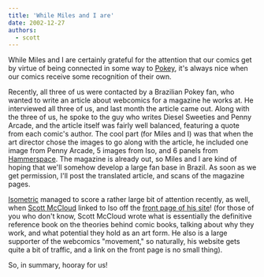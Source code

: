 ```yaml
---
title: 'While Miles and I are'
date: 2002-12-27
authors:
  - scott
---
```


While Miles and I are certainly grateful for the attention that our comics get by virtue of being connected in some way to [Pokey](http://www.yellow5.com/pokey/), it's always nice when our comics receive some recognition of their own.

Recently, all three of us were contacted by a Brazilian Pokey fan, who wanted to write an article about webcomics for a magazine he works at. He interviewed all three of us, and last month the article came out. Along with the three of us, he spoke to the guy who writes Diesel Sweeties and Penny Arcade, and the article itself was fairly well balanced, featuring a quote from each comic's author. The cool part (for Miles and I) was that when the art director chose the images to go along with the article, he included one image from Penny Arcade, 5 images from Iso, and 6 panels from [Hammerspace](https://archives.spaceninja.com/hammerspace/v2/). The magazine is already out, so Miles and I are kind of hoping that we'll somehow develop a large fan base in Brazil. As soon as we get permission, I'll post the translated article, and scans of the magazine pages.

[Isometric](http://isometric.sixsided.org/) managed to score a rather large bit of attention recently, as well, when [Scott McCloud](http://www.scottmccloud.com/) linked to Iso off the [front page of his site](/images/miles/scott_mccloud.png)! (for those of you who don't know, Scott McCloud wrote what is essentially the definitive reference book on the theories behind comic books, talking about why they work, and what potential they hold as an art form. He also is a large supporter of the webcomics "movement," so naturally, his website gets quite a bit of traffic, and a link on the front page is no small thing).

So, in summary, hooray for us!
